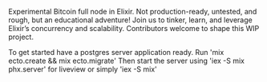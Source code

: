 Experimental Bitcoin full node in Elixir. Not production-ready, untested, and rough, but an educational adventure! Join us to tinker, learn, and leverage Elixir’s concurrency and scalability. Contributors welcome to shape this WIP project.

To get started have a postgres server application ready.
Run 'mix ecto.create && mix ecto.migrate'
Then start the server using 'iex -S mix phx.server' for liveview
or simply 'iex -S mix'